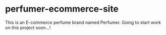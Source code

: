 # perfumer-ecommerce-site

This is an E-commerce perfume brand named Perfumer. Going to start work on this project soon...!
